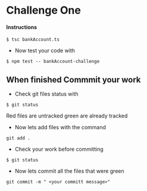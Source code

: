 # Challenge One

#### Instructions

<!-- * Create a file called bankAccount.ts. -->
<!-- * Create and export a bankAccount class with properties: owner (owner's name), balance (amount currently in the account), transactions (an array of transaction information). -->

<!-- - write a method called getBalance to retrieve the current balance. -->

<!-- - write a method called withdrawal to withdraw a given amount. -->
<!-- - write a method called deposit to deposit a given amount. -->
<!-- - each method that impacts the balance should add on entry to the transactions array -->
<!-- - Your code must succesfully transpile and pass all tests. -->
<!-- - Convert the code to javascript by running the following command. -->

```
$ tsc bankAccount.ts
```

- Now test your code with

```
$ npm test -- bankAccount-challenge
```

## When finished Commmit your work

- Check git files status with

```
$ git status
```

Red files are untracked green are already tracked

- Now lets add files with the command

```
git add .
```

- Check your work before committing

```
$ git status
```

- Now lets commit all the files that were green

```
git commit -m " <your committ message>"
```

<!-- ## Continue to
[Challenge Two](https://github.com/SoftStackFactory/typescript-imports/tree/master/challenge-two) -->
